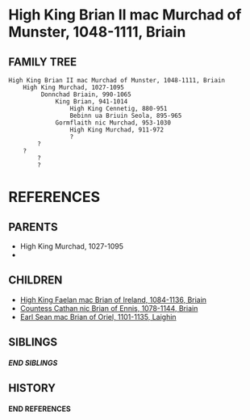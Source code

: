 # High King Brian II mac Murchad of Munster, 1048-1111, Briain

## FAMILY TREE
```
High King Brian II mac Murchad of Munster, 1048-1111, Briain
    High King Murchad, 1027-1095
         Donnchad Briain, 990-1065
             King Brian, 941-1014
                 High King Cennetig, 880-951
                 Bebinn ua Briuin Seola, 895-965   
             Gormflaith nic Murchad, 953-1030
                 High King Murchad, 911-972
                 ?
        ?
    ?
        ?
        ?
```


# REFERENCES

## PARENTS 
* High King Murchad, 1027-1095
* 

## CHILDREN 
* [High King Faelan mac Brian of Ireland, 1084-1136, Briain](p/faelan_mac_brian_1084.md)
* [Countess Cathan nic Brian of Ennis, 1078-1144, Briain](p/cathan_nic_brian_1078.md)
* [Earl Sean mac Brian of Oriel, 1101-1135, Laighin](p/sean_mac_brian_1101.md)

## SIBLINGS

##### END SIBLINGS  
## HISTORY

#### END REFERENCES

